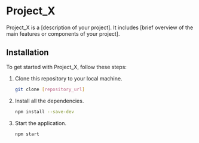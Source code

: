 # Project_X

Project_X is a [description of your project]. It includes [brief overview of the main features or components of your project].

## Installation

To get started with Project_X, follow these steps:

1. Clone this repository to your local machine.
   
   ```bash
   git clone [repository_url]
    ```
2. Install all the dependencies.
    
    ```bash
    npm install --save-dev
    ```
3. Start the application.
    
    ```bash
    npm start
    ```
